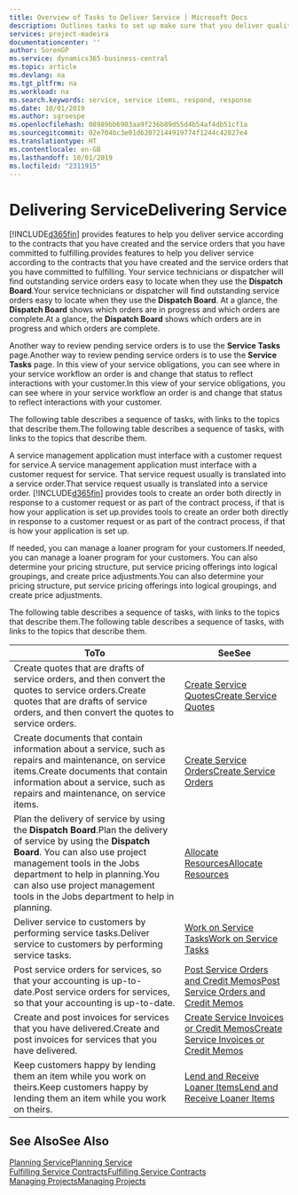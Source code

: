 ```yaml
---
title: Overview of Tasks to Deliver Service | Microsoft Docs
description: Outlines tasks to set up make sure that you deliver quality service and live up to agreements with customers.
services: project-madeira
documentationcenter: ''
author: SorenGP
ms.service: dynamics365-business-central
ms.topic: article
ms.devlang: na
ms.tgt_pltfrm: na
ms.workload: na
ms.search.keywords: service, service items, respond, response
ms.date: 10/01/2019
ms.author: sgroespe
ms.openlocfilehash: 08989bb6903aa9f236b89d55d4b54af4db51cf1a
ms.sourcegitcommit: 02e704bc3e01d62072144919774f1244c42827e4
ms.translationtype: HT
ms.contentlocale: en-GB
ms.lasthandoff: 10/01/2019
ms.locfileid: "2311915"
---
```

# <a name="delivering-service"></a><span data-ttu-id="52246-103">Delivering Service</span><span class="sxs-lookup"><span data-stu-id="52246-103">Delivering Service</span></span>
[!INCLUDE[d365fin](includes/d365fin_md.md)] <span data-ttu-id="52246-104">provides features to help you deliver service according to the contracts that you have created and the service orders that you have committed to fulfilling.</span><span class="sxs-lookup"><span data-stu-id="52246-104">provides features to help you deliver service according to the contracts that you have created and the service orders that you have committed to fulfilling.</span></span> <span data-ttu-id="52246-105">Your service technicians or dispatcher will find outstanding service orders easy to locate when they use the **Dispatch Board**.</span><span class="sxs-lookup"><span data-stu-id="52246-105">Your service technicians or dispatcher will find outstanding service orders easy to locate when they use the **Dispatch Board**.</span></span> <span data-ttu-id="52246-106">At a glance, the **Dispatch Board** shows which orders are in progress and which orders are complete.</span><span class="sxs-lookup"><span data-stu-id="52246-106">At a glance, the **Dispatch Board** shows which orders are in progress and which orders are complete.</span></span>  
  
<span data-ttu-id="52246-107">Another way to review pending service orders is to use the **Service Tasks** page.</span><span class="sxs-lookup"><span data-stu-id="52246-107">Another way to review pending service orders is to use the **Service Tasks** page.</span></span> <span data-ttu-id="52246-108">In this view of your service obligations, you can see where in your service workflow an order is and change that status to reflect interactions with your customer.</span><span class="sxs-lookup"><span data-stu-id="52246-108">In this view of your service obligations, you can see where in your service workflow an order is and change that status to reflect interactions with your customer.</span></span>  
  
<span data-ttu-id="52246-109">The following table describes a sequence of tasks, with links to the topics that describe them.</span><span class="sxs-lookup"><span data-stu-id="52246-109">The following table describes a sequence of tasks, with links to the topics that describe them.</span></span>   

<span data-ttu-id="52246-110">A service management application must interface with a customer request for service.</span><span class="sxs-lookup"><span data-stu-id="52246-110">A service management application must interface with a customer request for service.</span></span> <span data-ttu-id="52246-111">That service request usually is translated into a service order.</span><span class="sxs-lookup"><span data-stu-id="52246-111">That service request usually is translated into a service order.</span></span> [!INCLUDE[d365fin](includes/d365fin_md.md)] <span data-ttu-id="52246-112">provides tools to create an order both directly in response to a customer request or as part of the contract process, if that is how your application is set up.</span><span class="sxs-lookup"><span data-stu-id="52246-112">provides tools to create an order both directly in response to a customer request or as part of the contract process, if that is how your application is set up.</span></span>  
  
<span data-ttu-id="52246-113">If needed, you can manage a loaner program for your customers.</span><span class="sxs-lookup"><span data-stu-id="52246-113">If needed, you can manage a loaner program for your customers.</span></span> <span data-ttu-id="52246-114">You can also determine your pricing structure, put service pricing offerings into logical groupings, and create price adjustments.</span><span class="sxs-lookup"><span data-stu-id="52246-114">You can also determine your pricing structure, put service pricing offerings into logical groupings, and create price adjustments.</span></span>  
  
<span data-ttu-id="52246-115">The following table describes a sequence of tasks, with links to the topics that describe them.</span><span class="sxs-lookup"><span data-stu-id="52246-115">The following table describes a sequence of tasks, with links to the topics that describe them.</span></span>   
  
|<span data-ttu-id="52246-116">**To**</span><span class="sxs-lookup"><span data-stu-id="52246-116">**To**</span></span>|<span data-ttu-id="52246-117">**See**</span><span class="sxs-lookup"><span data-stu-id="52246-117">**See**</span></span>|  
|------------|-------------|  
|<span data-ttu-id="52246-118">Create quotes that are drafts of service orders, and then convert the quotes to service orders.</span><span class="sxs-lookup"><span data-stu-id="52246-118">Create quotes that are drafts of service orders, and then convert the quotes to service orders.</span></span>|[<span data-ttu-id="52246-119">Create Service Quotes</span><span class="sxs-lookup"><span data-stu-id="52246-119">Create Service Quotes</span></span>](service-how-to-create-service-quotes.md)|
|<span data-ttu-id="52246-120">Create documents that contain information about a service, such as repairs and maintenance, on service items.</span><span class="sxs-lookup"><span data-stu-id="52246-120">Create documents that contain information about a service, such as repairs and maintenance, on service items.</span></span>|[<span data-ttu-id="52246-121">Create Service Orders</span><span class="sxs-lookup"><span data-stu-id="52246-121">Create Service Orders</span></span>](service-how-to-create-service-orders.md)|
|<span data-ttu-id="52246-122">Plan the delivery of service by using the **Dispatch Board**.</span><span class="sxs-lookup"><span data-stu-id="52246-122">Plan the delivery of service by using the **Dispatch Board**.</span></span> <span data-ttu-id="52246-123">You can also use project management tools in the Jobs department to help in planning.</span><span class="sxs-lookup"><span data-stu-id="52246-123">You can also use project management tools in the Jobs department to help in planning.</span></span>|[<span data-ttu-id="52246-124">Allocate Resources</span><span class="sxs-lookup"><span data-stu-id="52246-124">Allocate Resources</span></span>](service-how-to-allocate-resources.md)|  
|<span data-ttu-id="52246-125">Deliver service to customers by performing service tasks.</span><span class="sxs-lookup"><span data-stu-id="52246-125">Deliver service to customers by performing service tasks.</span></span>|[<span data-ttu-id="52246-126">Work on Service Tasks</span><span class="sxs-lookup"><span data-stu-id="52246-126">Work on Service Tasks</span></span>](service-how-to-work-on-service-tasks.md)|  
|<span data-ttu-id="52246-127">Post service orders for services, so that your accounting is up-to-date.</span><span class="sxs-lookup"><span data-stu-id="52246-127">Post service orders for services, so that your accounting is up-to-date.</span></span>|[<span data-ttu-id="52246-128">Post Service Orders and Credit Memos</span><span class="sxs-lookup"><span data-stu-id="52246-128">Post Service Orders and Credit Memos</span></span>](service-how-to-post-service-orders.md)|  
|<span data-ttu-id="52246-129">Create and post invoices for services that you have delivered.</span><span class="sxs-lookup"><span data-stu-id="52246-129">Create and post invoices for services that you have delivered.</span></span>|[<span data-ttu-id="52246-130">Create Service Invoices or Credit Memos</span><span class="sxs-lookup"><span data-stu-id="52246-130">Create Service Invoices or Credit Memos</span></span>](service-how-create-invoices.md)|  
|<span data-ttu-id="52246-131">Keep customers happy by lending them an item while you work on theirs.</span><span class="sxs-lookup"><span data-stu-id="52246-131">Keep customers happy by lending them an item while you work on theirs.</span></span>| [<span data-ttu-id="52246-132">Lend and Receive Loaner Items</span><span class="sxs-lookup"><span data-stu-id="52246-132">Lend and Receive Loaner Items</span></span>](service-how-to-lend-receive-loaners.md)|
  
## <a name="see-also"></a><span data-ttu-id="52246-133">See Also</span><span class="sxs-lookup"><span data-stu-id="52246-133">See Also</span></span>  
[<span data-ttu-id="52246-134">Planning Service</span><span class="sxs-lookup"><span data-stu-id="52246-134">Planning Service</span></span>](service-plan-service.md)  
[<span data-ttu-id="52246-135">Fulfilling Service Contracts</span><span class="sxs-lookup"><span data-stu-id="52246-135">Fulfilling Service Contracts</span></span>](service-fulfill-service-contracts.md)  
[<span data-ttu-id="52246-136">Managing Projects</span><span class="sxs-lookup"><span data-stu-id="52246-136">Managing Projects</span></span>](projects-manage-projects.md)  
